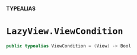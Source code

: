 **TYPEALIAS**

# `LazyView.ViewCondition`

```swift
public typealias ViewCondition = (View) -> Bool
```
